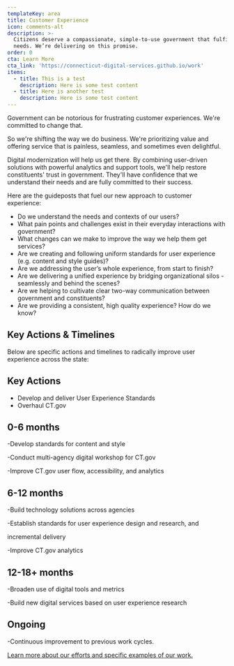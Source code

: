```yaml
---
templateKey: area
title: Customer Experience
icon: comments-alt
description: >-
  Citizens deserve a compassionate, simple-to-use government that fulfills their
  needs. We’re delivering on this promise.
order: 0
cta: Learn More
cta_link: 'https://connecticut-digital-services.github.io/work'
items:
  - title: This is a test
    description: Here is some test content
  - title: Here is another test
    description: Here is some test content
---
```

Government can be notorious for frustrating customer experiences. We're committed to change that. 

So we're shifting the way we do business. We're prioritizing value and offering service that is painless, seamless, and sometimes even delightful. 

Digital modernization will help us get there. By combining user-driven solutions with powerful analytics and support tools, we'll help restore constituents' trust in government. They'll have confidence that we understand their needs and are fully committed to their success. 

Here are the guideposts that fuel our new approach to customer experience:  

* Do we understand the needs and contexts of our users? 
* What pain points and challenges exist in their everyday interactions with government?
* What changes can we make to improve the way we help them get services?
* Are we creating and following uniform standards for user experience (e.g. content and style guides)?
* Are we addressing the user’s whole experience, from start to finish?
* Are we delivering a unified experience by bridging organizational silos - seamlessly and behind the scenes?
* Are we helping to cultivate clear two-way communication between government and constituents?
* Are we providing a consistent, high quality experience? How do we know?

## Key Actions & Timelines

Below are specific actions and timelines to radically improve user experience across the state:

## **Key Actions**

* Develop and deliver User Experience Standards
* Overhaul CT.gov

## **0-6 months**

\-Develop standards for content and style

\-Conduct multi-agency digital workshop for CT.gov 

\-Improve CT.gov user flow, accessibility, and analytics

## 6-12 months

\-Build technology solutions across agencies 

\-Establish standards for user experience design and research, and

incremental delivery

\-Improve CT.gov analytics

## 12-18+ months

\-Broaden use of digital tools and metrics

\-Build new digital services based on user experience research

## Ongoing

\-Continuous improvement to previous work cycles. 

[Learn more about our efforts and specific examples of our work.](https://connecticut-digital-services.github.io/work)
